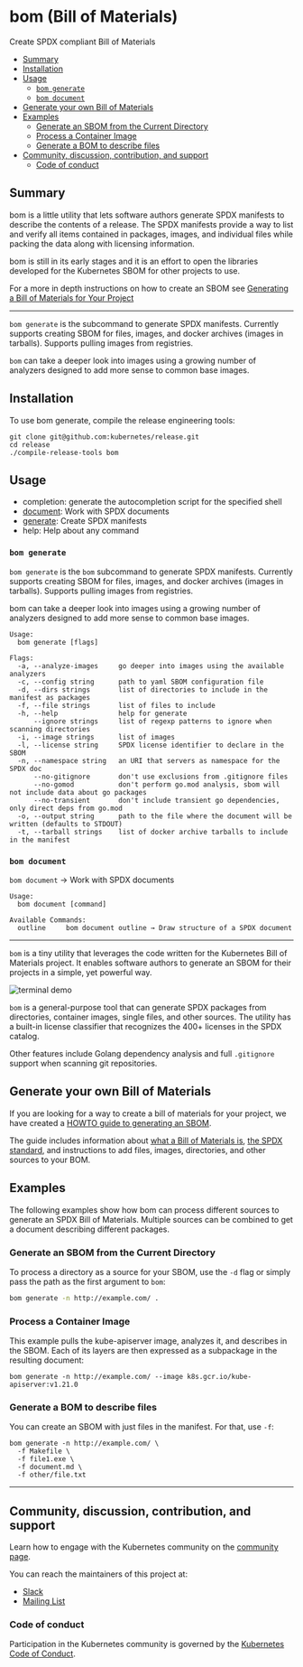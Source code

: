# bom (Bill of Materials)

Create SPDX compliant Bill of Materials

- [Summary](#summary)
- [Installation](#installation)
- [Usage](#usage)
  - [`bom generate`](#bom-generate)
  - [`bom document`](#bom-document)
- [Generate your own Bill of Materials](#generate-your-own-bill-of-materials)
- [Examples](#examples)
  - [Generate an SBOM from the Current Directory](#generate-an-sbom-from-the-current-directory)
  - [Process a Container Image](#process-a-container-image)
  - [Generate a BOM to describe files](#generate-a-bom-to-describe-files)
- [Community, discussion, contribution, and support](#community-discussion-contribution-and-support)
  - [Code of conduct](#code-of-conduct)

## Summary

bom is a little utility that lets software authors generate
SPDX manifests to describe the contents of a release. The
SPDX manifests provide a way to list and verify all items
contained in packages, images, and individual files while
packing the data along with licensing information.

bom is still in its early stages and it is an effort to open
the libraries developed for the Kubernetes SBOM for other
projects to use.

For a more in depth instructions on how to create an SBOM see
[Generating a Bill of Materials for Your Project](create-a-bill-of-materials.md)

---

`bom generate` is the subcommand to generate SPDX manifests.
Currently supports creating SBOM for files, images, and docker
archives (images in tarballs). Supports pulling images from
registries.

`bom` can take a deeper look into images using a growing number
of analyzers designed to add more sense to common base images.

## Installation

To use bom generate, compile the release engineering tools:

```console
git clone git@github.com:kubernetes/release.git
cd release
./compile-release-tools bom
```

## Usage

- completion: generate the autocompletion script for the specified shell
- [document](#bom-document): Work with SPDX documents
- [generate](#bom-generate): Create SPDX manifests
- help: Help about any command

### `bom generate`

`bom generate` is the `bom` subcommand to generate SPDX manifests.
Currently supports creating SBOM for files, images, and docker
archives (images in tarballs). Supports pulling images from
registries.

bom can take a deeper look into images using a growing number
of analyzers designed to add more sense to common base images.

```console
Usage:
  bom generate [flags]

Flags:
  -a, --analyze-images     go deeper into images using the available analyzers
  -c, --config string      path to yaml SBOM configuration file
  -d, --dirs strings       list of directories to include in the manifest as packages
  -f, --file strings       list of files to include
  -h, --help               help for generate
      --ignore strings     list of regexp patterns to ignore when scanning directories
  -i, --image strings      list of images
  -l, --license string     SPDX license identifier to declare in the SBOM
  -n, --namespace string   an URI that servers as namespace for the SPDX doc
      --no-gitignore       don't use exclusions from .gitignore files
      --no-gomod           don't perform go.mod analysis, sbom will not include data about go packages
      --no-transient       don't include transient go dependencies, only direct deps from go.mod
  -o, --output string      path to the file where the document will be written (defaults to STDOUT)
  -t, --tarball strings    list of docker archive tarballs to include in the manifest
```

### `bom document`

`bom document` → Work with SPDX documents

```console
Usage:
  bom document [command]

Available Commands:
  outline     bom document outline → Draw structure of a SPDX document
```

---

`bom` is a tiny utility that leverages the code written for the Kubernetes
Bill of Materials project. It enables software authors to generate an
SBOM for their projects in a simple, yet powerful way.

![terminal demo](../../docs/bom/cast.svg "Terminal demo")

`bom` is a general-purpose tool that can generate SPDX packages from
directories, container images, single files, and other sources. The utility
has a built-in license classifier that recognizes the 400+ licenses in
the SPDX catalog.

Other features include Golang dependency analysis and full `.gitignore`
support when scanning git repositories.

## Generate your own Bill of Materials

If you are looking for a way to create a bill of materials for your project, we
have created a
[HOWTO guide to generating an SBOM](../../docs/bom/create-a-bill-of-materials.md).

The guide includes information about
[what a Bill of Materials is](../../docs/bom/create-a-bill-of-materials.md#what-is-a-bill-of-materials),
[the SPDX standard](../../docs/bom/create-a-bill-of-materials.md#spdx-software-package-data-exchange),
and instructions to add files, images, directories, and
other sources to your BOM.

## Examples

The following examples show how bom can process different sources to generate
an SPDX Bill of Materials. Multiple sources can be combined to get a document
describing different packages.

### Generate an SBOM from the Current Directory

To process a directory as a source for your SBOM, use the `-d` flag or simply pass
the path as the first argument to `bom`:

```bash
bom generate -n http://example.com/ .
```

### Process a Container Image

This example pulls the kube-apiserver image, analyzes it, and describes in the
SBOM. Each of its layers are then expressed as a subpackage in the resulting
document:

```console
bom generate -n http://example.com/ --image k8s.gcr.io/kube-apiserver:v1.21.0 
```

### Generate a BOM to describe files

You can create an SBOM with just files in the manifest. For that, use `-f`:

```console
bom generate -n http://example.com/ \
  -f Makefile \
  -f file1.exe \
  -f document.md \
  -f other/file.txt 
```

---

## Community, discussion, contribution, and support

Learn how to engage with the Kubernetes community on the [community page](http://kubernetes.io/community/).

You can reach the maintainers of this project at:

- [Slack](http://slack.k8s.io/)
- [Mailing List](https://groups.google.com/forum/#!forum/kubernetes-dev)

### Code of conduct

Participation in the Kubernetes community is governed by the [Kubernetes Code of Conduct](code-of-conduct.md).
